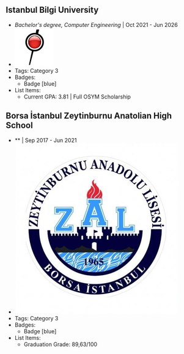## Istanbul Bilgi University
- *Bachelor's degree, Computer Engineering* | Oct 2021 - Jun 2026
- ![logo512](../assets/bilgi-logo.jpg)
- Tags: Category 3
- Badges:
  - Badge [blue]
- List Items:
  - Current GPA: 3.81 | Full OSYM Scholarship

## Borsa İstanbul Zeytinburnu Anatolian High School
- ** | Sep 2017 - Jun 2021
- ![logo512](../assets/bizal-logo.jpg)
- Tags: Category 3
- Badges:
  - Badge [blue]
- List Items:
  - Graduation Grade: 89,63/100